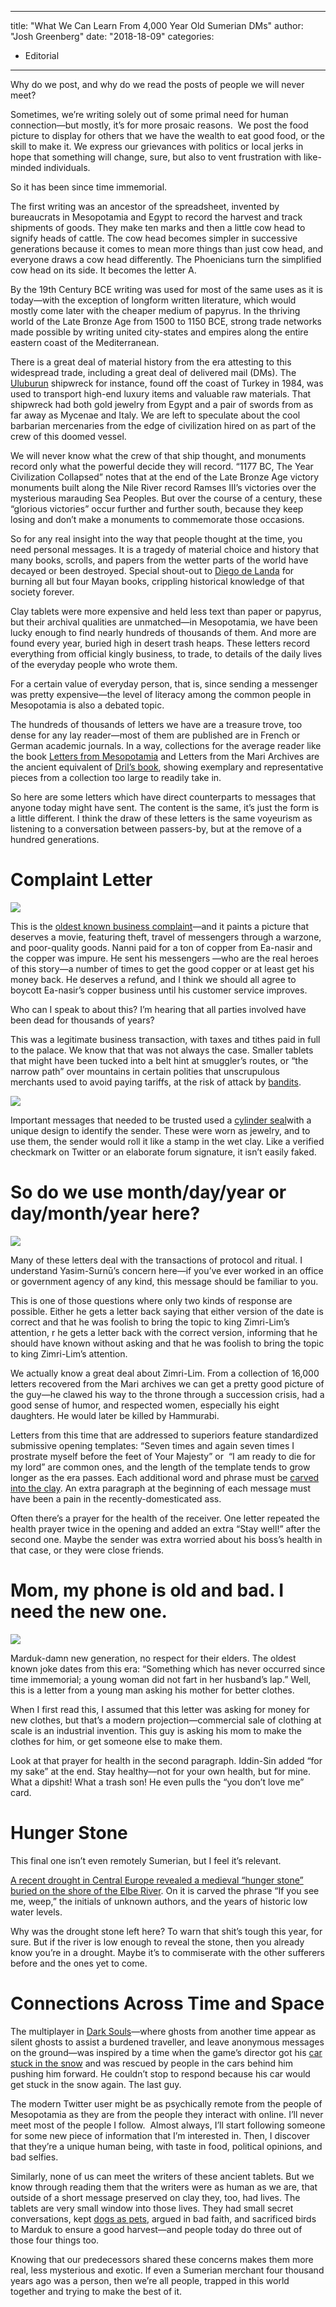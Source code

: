 
---
title: "What We Can Learn From 4,000 Year Old Sumerian DMs"
author: "Josh Greenberg"
date: "2018-18-09"
categories:
- Editorial
---

Why do we post, and why do we read the posts of people we will never meet?  

Sometimes, we’re writing solely out of some primal need for human connection—but mostly, it’s for more prosaic reasons.  We post the food picture to display for others that we have the wealth to eat good food, or the skill to make it. We express our grievances with politics or local jerks in hope that something will change, sure, but also to vent frustration with like-minded individuals. 

So it has been since time immemorial.

The first writing was an ancestor of the spreadsheet, invented by bureaucrats in Mesopotamia and Egypt to record the harvest and track shipments of goods. They make ten marks and then a little cow head to signify heads of cattle. The cow head becomes simpler in successive generations because it comes to mean more things than just cow head, and everyone draws a cow head differently. The Phoenicians turn the simplified cow head on its side. It becomes the letter A.

By the 19th Century BCE writing was used for most of the same uses as it is today—with the exception of longform written literature, which would mostly come later with the cheaper medium of papyrus. In the thriving world of the Late Bronze Age from 1500 to 1150 BCE, strong trade networks made possible by writing united city-states and empires along the entire eastern coast of the Mediterranean. 

There is a great deal of material history from the era attesting to this widespread trade, including a great deal of delivered mail (DMs). The [Uluburun](https://en.wikipedia.org/wiki/Uluburun_shipwreck) shipwreck for instance, found off the coast of Turkey in 1984, was used to transport high-end luxury items and valuable raw materials. That shipwreck had both gold jewelry from Egypt and a pair of swords from as far away as Mycenae and Italy. We are left to speculate about the cool barbarian mercenaries from the edge of civilization hired on as part of the crew of this doomed vessel. 

We will never know what the crew of that ship thought, and monuments record only what the powerful decide they will record. “1177 BC, The Year Civilization Collapsed” notes that at the end of the Late Bronze Age victory monuments built along the Nile River record Ramses III’s victories over the mysterious marauding Sea Peoples. But over the course of a century, these “glorious victories” occur further and further south, because they keep losing and don’t make a monuments to commemorate those occasions. 

So for any real insight into the way that people thought at the time, you need personal messages. It is a tragedy of material choice and history that many books, scrolls, and papers from the wetter parts of the world have decayed or been destroyed. Special shout-out to [Diego de Landa](https://en.wikipedia.org/wiki/Diego_de_Landa) for burning all but four Mayan books, crippling historical knowledge of that society forever. 

Clay tablets were more expensive and held less text than paper or papyrus, but their archival qualities are unmatched—in Mesopotamia, we have been lucky enough to find nearly hundreds of thousands of them. And more are found every year, buried high in desert trash heaps. These letters record everything from official kingly business, to trade, to details of the daily lives of the everyday people who wrote them.

For a certain value of everyday person, that is, since sending a messenger was pretty expensive—the level of literacy among the common people in Mesopotamia is also a debated topic.

The hundreds of thousands of letters we have are a treasure trove, too dense for any lay reader—most of them are published are in French or German academic journals. In a way, collections for the average reader like the book [Letters from Mesopotamia](https://oi.uchicago.edu/research/publications/misc/letters-mesopotamia-official-business-and-private-letters-clay-tablets) and Letters from the Mari Archives are the ancient equivalent of [Dril’s book](https://motherboard.vice.com/en_us/article/qvmqew/dril-new-book-tweets-interview), showing exemplary and representative pieces from a collection too large to readily take in.

So here are some letters which have direct counterparts to messages that anyone today might have sent. The content is the same, it’s just the form is a little different. I think the draw of these letters is the same voyeurism as listening to a conversation between passers-by, but at the remove of a hundred generations.

# Complaint Letter

![](https://i1.wp.com/vrvblog.co/wp-content/uploads/2018/09/image2-4.jpg?resize=1170%2C1785&#038;ssl=1)

This is the [oldest known business complaint](https://en.wikipedia.org/wiki/Complaint_tablet_to_Ea-nasir)—and it paints a picture that deserves a movie, featuring theft, travel of messengers through a warzone, and poor-quality goods. Nanni paid for a ton of copper from Ea-nasir and the copper was impure. He sent his messengers —who are the real heroes of this story—a number of times to get the good copper or at least get his money back. He deserves a refund, and I think we should all agree to boycott Ea-nasir’s copper business until his customer service improves. 

Who can I speak to about this? I’m hearing that all parties involved have been dead for thousands of years?

This was a legitimate business transaction, with taxes and tithes paid in full to the palace. We know that that was not always the case. Smaller tablets that might have been tucked into a belt hint at smuggler’s routes, or “the narrow path” over mountains in certain polities that unscrupulous merchants used to avoid paying tariffs, at the risk of attack by [bandits](https://blog.britishmuseum.org/trade-and-contraband-in-ancient-assyria/).

![](https://i0.wp.com/vrvblog.co/wp-content/uploads/2018/09/image4-2.jpg?resize=530%2C297&#038;ssl=1)

Important messages that needed to be trusted used a [cylinder seal](https://en.wikipedia.org/wiki/Cylinder_seal)with a unique design to identify the sender. These were worn as jewelry, and to use them, the sender would roll it like a stamp in the wet clay. Like a verified checkmark on Twitter or an elaborate forum signature, it isn’t easily faked. 

# So do we use month/day/year or day/month/year here?

![](https://i0.wp.com/vrvblog.co/wp-content/uploads/2018/09/image5-2.jpg?resize=625%2C589&#038;ssl=1)

Many of these letters deal with the transactions of protocol and ritual. I understand Yasim-Surnū’s concern here—if you’ve ever worked in an office or government agency of any kind, this message should be familiar to you. 

This is one of those questions where only two kinds of response are possible. Either he gets a letter back saying that either version of the date is correct and that he was foolish to bring the topic to king Zimri-Lim’s attention, r he gets a letter back with the correct version, informing that he should have known without asking and that he was foolish to bring the topic to king Zimri-Lim’s attention.

We actually know a great deal about Zimri-Lim. From a collection of 16,000 letters recovered from the Mari archives we can get a pretty good picture of the guy—he clawed his way to the throne through a succession crisis, had a good sense of humor, and respected women, especially his eight daughters. He would later be killed by Hammurabi.

Letters from this time that are addressed to superiors feature standardized submissive opening templates: “Seven times and again seven times I prostrate myself before the feet of Your Majesty” or  “I am ready to die for my lord” are common ones, and the length of the template tends to grow longer as the era passes. Each additional word and phrase must be [carved into the clay](https://www.youtube.com/watch?v=8e-LkuMktbU). An extra paragraph at the beginning of each message must have been a pain in the recently-domesticated ass. 

Often there’s a prayer for the health of the receiver. One letter repeated the health prayer twice in the opening and added an extra “Stay well!” after the second one. Maybe the sender was extra worried about his boss’s health in that case, or they were close friends. 

# Mom, my phone is old and bad. I need the new one.

![](https://i0.wp.com/vrvblog.co/wp-content/uploads/2018/09/image1-5.jpg?resize=579%2C650&#038;ssl=1)

Marduk-damn new generation, no respect for their elders. The oldest known joke dates from this era: &#8220;Something which has never occurred since time immemorial; a young woman did not fart in her husband&#8217;s lap.&#8221; Well, this is a letter from a young man asking his mother for better clothes. 

When I first read this, I assumed that this letter was asking for money for new clothes, but that’s a modern projection—commercial sale of clothing at scale is an industrial invention. This guy is asking his mom to make the clothes for him, or get someone else to make them. 

Look at that prayer for health in the second paragraph. Iddin-Sin added “for my sake” at the end. Stay healthy—not for your own health, but for mine. What a dipshit! What a trash son! He even pulls the “you don’t love me” card. 

# Hunger Stone

This final one isn’t even remotely Sumerian, but I feel it’s relevant.

[A recent drought in Central Europe revealed a medieval “hunger stone” buried on the shore of the Elbe River](https://www.npr.org/2018/08/24/641331544/drought-in-central-europe-reveals-cautionary-hunger-stones-in-czech-river). On it is carved the phrase “If you see me, weep,&#8221; the initials of unknown authors, and the years of historic low water levels.

Why was the drought stone left here? To warn that shit’s tough this year, for sure. But if the river is low enough to reveal the stone, then you already know you’re in a drought. Maybe it’s to commiserate with the other sufferers before and the ones yet to come.

# Connections Across Time and Space

The multiplayer in [Dark Souls](https://vrvblog.co/maher/2904/soulsborne/)—where ghosts from another time appear as silent ghosts to assist a burdened traveller, and leave anonymous messages on the ground—was inspired by a time when the game’s director got his [car stuck in the snow](https://www.reddit.com/r/darksouls/comments/45eppw/the_origin_of_the_souls_multiplayer_system/) and was rescued by people in the cars behind him pushing him forward. He couldn’t stop to respond because his car would get stuck in the snow again. The last guy.

The modern Twitter user might be as psychically remote from the people of Mesopotamia as they are from the people they interact with online. I’ll never meet most of the people I follow.  Almost always, I’ll start following someone for some new piece of information that I’m interested in. Then, I discover that they’re a unique human being, with taste in food, political opinions, and bad selfies. 

Similarly, none of us can meet the writers of these ancient tablets. But we know through reading them that the writers were as human as we are, that outside of a short message preserved on clay they, too, had lives. The tablets are very small window into those lives. They had small secret conversations, kept [dogs as pets](https://www.ancient.eu/article/1001/the-nimrud-dogs/), argued in bad faith, and sacrificed birds to Marduk to ensure a good harvest—and people today do three out of those four things too. 

Knowing that our predecessors shared these concerns makes them more real, less mysterious and exotic. If even a Sumerian merchant four thousand years ago was a person, then we’re all people, trapped in this world together and trying to make the best of it.
